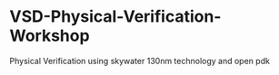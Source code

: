 # VSD-Physical-Verification-Workshop
Physical Verification using skywater 130nm technology and open pdk
